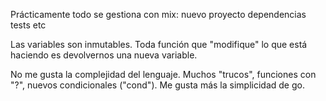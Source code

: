 Prácticamente todo se gestiona con mix:
  nuevo proyecto
  dependencias
  tests
  etc

Las variables son inmutables.
Toda función que "modifique" lo que está haciendo es devolvernos una nueva variable.


No me gusta la complejidad del lenguaje. Muchos "trucos", funciones con "?", nuevos condicionales ("cond"). Me gusta más la simplicidad de go.
